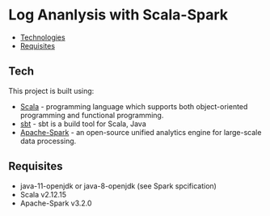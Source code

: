 # Log Ananlysis with Scala-Spark

- [Technologies](##Tech)
- [Requisites](##Requisites)

## Tech
This project is built using:
- [Scala](https://www.scala-lang.org/) - programming language which supports both object-oriented programming and functional programming.
- [sbt](https://www.scala-sbt.org/1.x/docs/index.html) - sbt is a build tool for Scala, Java 
- [Apache-Spark](https://spark.apache.org/) - an open-source unified analytics engine for large-scale data processing.

## Requisites
* java-11-openjdk or java-8-openjdk (see Spark spcification)
* Scala v2.12.15 
* Apache-Spark v3.2.0
